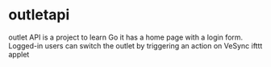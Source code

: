 # outletapi
outlet API is a project to learn Go
it has a home page with a login form. Logged-in users can switch the outlet by triggering an action on VeSync ifttt applet
